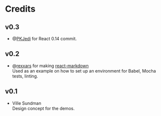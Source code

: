# Credits

## v0.3
- @[PKJedi](https://github.com/PKJedi) for React 0.14 commit.

## v0.2
- @[rexxars](https://github.com/rexxars) for making [react-markdown](https://github.com/rexxars/react-markdown)<br>
  Used as an example on how to set up an environment for Babel, Mocha tests, linting.

## v0.1

- Ville Sundman<br>
  Design concept for the demos.

